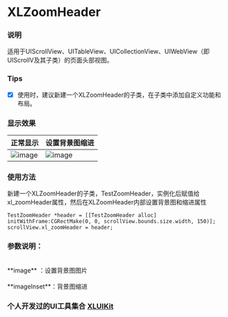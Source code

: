 # XLZoomHeader


### 说明

适用于UIScrollView、UITableView、UICollectionView、UIWebView（即UIScrollV及其子类）的页面头部视图。

### Tips

- [x] 使用时，建议新建一个XLZoomHeader的子类，在子类中添加自定义功能和布局。


### 显示效果

| 正常显示 | 设置背景图缩进 |
| ---- | ---- |
|![image](https://github.com/mengxianliang/XLZoomHeader/blob/master/GIF/2.gif)| ![image](https://github.com/mengxianliang/XLZoomHeader/blob/master/GIF/1.gif)| 

### 使用方法

新建一个XLZoomHeader的子类，TestZoomHeader，实例化后赋值给xl_zoomHeader属性，然后在XLZoomHeader内部设置背景图和缩进属性

```objc
TestZoomHeader *header = [[TestZoomHeader alloc] initWithFrame:CGRectMake(0, 0, scrollView.bounds.size.width, 150)];
scrollView.xl_zoomHeader = header;
```
### 参数说明：

<br>
**image** ：设置背景图图片
<br>
<br>
**imageInset**：背景图缩进

### 个人开发过的UI工具集合 [XLUIKit](https://github.com/mengxianliang/XLUIKit)
